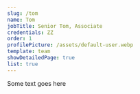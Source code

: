 ```yaml
---
slug: /tom
name: Tom
jobTitle: Senior Tom, Associate
credentials: ZZ
order: 1
profilePicture: /assets/default-user.webp
template: team
showDetailedPage: true
list: true
---
```

Some text goes here
